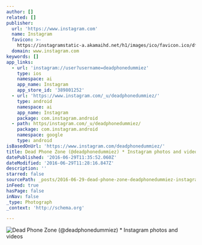 ```yaml
---
author: []
related: []
publisher:
  url: 'https://www.instagram.com'
  name: Instagram
  favicon: >-
    https://instagramstatic-a.akamaihd.net/h1/images/ico/favicon.ico/dfa85bb1fd63.ico
  domain: www.instagram.com
keywords: []
app_links:
  - url: 'instagram://user?username=deadphonedummiez'
    type: ios
    namespace: ai
    app_name: Instagram
    app_store_id: '389801252'
  - url: 'https://www.instagram.com/_u/deadphonedummiez/'
    type: android
    namespace: ai
    app_name: Instagram
    package: com.instagram.android
  - path: https/instagram.com/_u/deadphonedummiez/
    package: com.instagram.android
    namespace: google
    type: android
isBasedOnUrl: 'https://www.instagram.com/deadphonedummiez/'
title: Dead Phone Zone (@deadphonedummiez) * Instagram photos and videos
datePublished: '2016-06-29T11:35:52.060Z'
dateModified: '2016-06-29T11:28:16.847Z'
description: ''
starred: false
sourcePath: _posts/2016-06-29-dead-phone-zone-deadphonedummiez-instagram-photos-and-v.md
inFeed: true
hasPage: false
inNav: false
_type: Photograph
_context: 'http://schema.org'

---
```

![Dead Phone Zone (@deadphonedummiez) * Instagram photos and videos](https://scontent.cdninstagram.com/t51.2885-19/s150x150/12976113_614957742001294_168936811_a.jpg)
